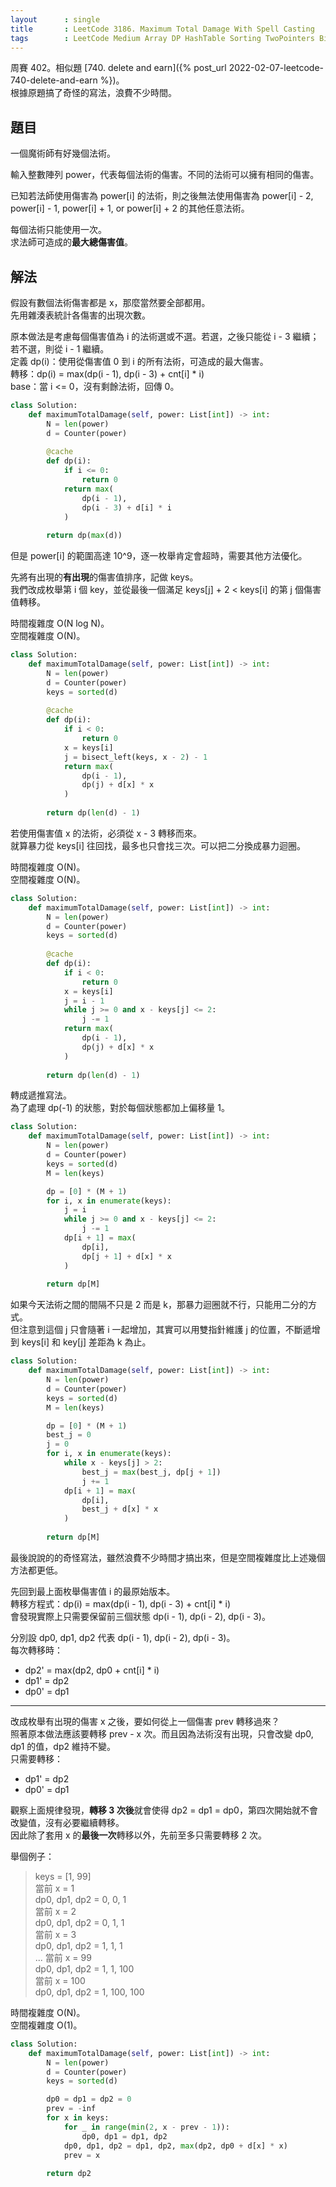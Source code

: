 ```yaml
---
layout      : single
title       : LeetCode 3186. Maximum Total Damage With Spell Casting
tags        : LeetCode Medium Array DP HashTable Sorting TwoPointers BinarySearch
---
```

周賽 402。相似題 [740. delete and earn]({% post_url 2022-02-07-leetcode-740-delete-and-earn %})。  
根據原題搞了奇怪的寫法，浪費不少時間。  

## 題目

一個魔術師有好幾個法術。  

輸入整數陣列 power，代表每個法術的傷害。不同的法術可以擁有相同的傷害。  

已知若法師使用傷害為 power[i] 的法術，則之後無法使用傷害為 power[i] - 2, power[i] - 1, power[i] + 1, or power[i] + 2  的其他任意法術。  

每個法術只能使用一次。  
求法師可造成的**最大總傷害值**。  

## 解法

假設有數個法術傷害都是 x，那麼當然要全部都用。  
先用雜湊表統計各傷害的出現次數。  

原本做法是考慮每個傷害值為 i 的法術選或不選。若選，之後只能從 i - 3 繼續；若不選，則從 i - 1 繼續。  
定義 dp(i)：使用從傷害值 0 到 i 的所有法術，可造成的最大傷害。  
轉移：dp(i) = max(dp(i - 1), dp(i - 3) + cnt[i] * i)  
base：當 i <= 0，沒有剩餘法術，回傳 0。  

```python
class Solution:
    def maximumTotalDamage(self, power: List[int]) -> int:
        N = len(power)
        d = Counter(power)
        
        @cache
        def dp(i):
            if i <= 0:
                return 0
            return max(
                dp(i - 1),
                dp(i - 3) + d[i] * i
            )
        
        return dp(max(d))
```

但是 power[i] 的範圍高達 10^9，逐一枚舉肯定會超時，需要其他方法優化。  

先將有出現的**有出現**的傷害值排序，記做 keys。  
我們改成枚舉第 i 個 key，並從最後一個滿足 keys[j] + 2 < keys[i] 的第 j 個傷害值轉移。  

時間複雜度 O(N log N)。  
空間複雜度 O(N)。  

```python
class Solution:
    def maximumTotalDamage(self, power: List[int]) -> int:
        N = len(power)
        d = Counter(power)
        keys = sorted(d)
        
        @cache
        def dp(i):
            if i < 0:
                return 0
            x = keys[i]
            j = bisect_left(keys, x - 2) - 1
            return max(
                dp(i - 1),
                dp(j) + d[x] * x
            )
        
        return dp(len(d) - 1)
```

若使用傷害值 x 的法術，必須從 x - 3 轉移而來。  
就算暴力從 keys[i] 往回找，最多也只會找三次。可以把二分換成暴力迴圈。  

時間複雜度 O(N)。  
空間複雜度 O(N)。  

```python
class Solution:
    def maximumTotalDamage(self, power: List[int]) -> int:
        N = len(power)
        d = Counter(power)
        keys = sorted(d)
        
        @cache
        def dp(i):
            if i < 0:
                return 0
            x = keys[i]
            j = i - 1
            while j >= 0 and x - keys[j] <= 2:
                j -= 1
            return max(
                dp(i - 1),
                dp(j) + d[x] * x
            )
        
        return dp(len(d) - 1)
```

轉成遞推寫法。  
為了處理 dp(-1) 的狀態，對於每個狀態都加上偏移量 1。  

```python
class Solution:
    def maximumTotalDamage(self, power: List[int]) -> int:
        N = len(power)
        d = Counter(power)
        keys = sorted(d)
        M = len(keys)

        dp = [0] * (M + 1)
        for i, x in enumerate(keys):
            j = i 
            while j >= 0 and x - keys[j] <= 2:
                j -= 1
            dp[i + 1] = max(
                dp[i],
                dp[j + 1] + d[x] * x
            )
            
        return dp[M]
```

如果今天法術之間的間隔不只是 2 而是 k，那暴力迴圈就不行，只能用二分的方式。  
但注意到這個 j 只會隨著 i 一起增加，其實可以用雙指針維護 j 的位置，不斷遞增到 keys[i] 和 key[j] 差距為 k 為止。  

```python
class Solution:
    def maximumTotalDamage(self, power: List[int]) -> int:
        N = len(power)
        d = Counter(power)
        keys = sorted(d)
        M = len(keys)

        dp = [0] * (M + 1)
        best_j = 0
        j = 0
        for i, x in enumerate(keys):
            while x - keys[j] > 2:
                best_j = max(best_j, dp[j + 1])
                j += 1
            dp[i + 1] = max(
                dp[i],
                best_j + d[x] * x
            )
            
        return dp[M]
```

最後說說的的奇怪寫法，雖然浪費不少時間才搞出來，但是空間複雜度比上述幾個方法都更低。  

先回到最上面枚舉傷害值 i 的最原始版本。  
轉移方程式：dp(i) = max(dp(i - 1), dp(i - 3) + cnt[i] * i)  
會發現實際上只需要保留前三個狀態 dp(i - 1), dp(i - 2), dp(i - 3)。  

分別設 dp0, dp1, dp2 代表 dp(i - 1), dp(i - 2), dp(i - 3)。  
每次轉移時：  

- dp2' = max(dp2, dp0 + cnt[i] * i)  
- dp1' = dp2  
- dp0' = dp1  

---

改成枚舉有出現的傷害 x 之後，要如何從上一個傷害 prev 轉移過來？  
照著原本做法應該要轉移 prev - x 次。而且因為法術沒有出現，只會改變 dp0, dp1 的值，dp2 維持不變。  
只需要轉移：  

- dp1' = dp2  
- dp0' = dp1  

觀察上面規律發現，**轉移 3 次後**就會使得 dp2 = dp1 = dp0，第四次開始就不會改變值，沒有必要繼續轉移。  
因此除了套用 x 的**最後一次**轉移以外，先前至多只需要轉移 2 次。  

舉個例子：  
> keys = [1, 99]  
> 當前 x = 1  
> dp0, dp1, dp2 = 0, 0, 1  
> 當前 x = 2  
> dp0, dp1, dp2 = 0, 1, 1  
> 當前 x = 3  
> dp0, dp1, dp2 = 1, 1, 1  
> ...
> 當前 x = 99  
> dp0, dp1, dp2 = 1, 1, 100  
> 當前 x = 100  
> dp0, dp1, dp2 = 1, 100, 100  

時間複雜度 O(N)。  
空間複雜度 O(1)。  

```python
class Solution:
    def maximumTotalDamage(self, power: List[int]) -> int:
        N = len(power)
        d = Counter(power)
        keys = sorted(d)

        dp0 = dp1 = dp2 = 0
        prev = -inf
        for x in keys:
            for _ in range(min(2, x - prev - 1)):
                dp0, dp1 = dp1, dp2
            dp0, dp1, dp2 = dp1, dp2, max(dp2, dp0 + d[x] * x)
            prev = x
            
        return dp2
```
